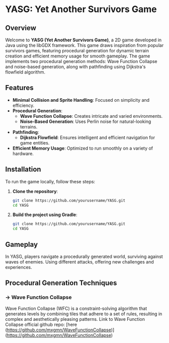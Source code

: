 # YASG: Yet Another Survivors Game

## Overview

Welcome to **YASG (Yet Another Survivors Game)**, a 2D game developed in Java using the libGDX framework. This game draws inspiration from popular survivors games, featuring procedural generation for dynamic terrain creation and efficient memory usage for smooth gameplay. The game implements two procedural generation methods: Wave Function Collapse and noise-based generation, along with pathfinding using Dijkstra's flowfield algorithm.

## Features

- **Minimal Collision and Sprite Handling**: Focused on simplicity and efficiency.
- **Procedural Generation**: 
  - **Wave Function Collapse**: Creates intricate and varied environments.
  - **Noise-Based Generation**: Uses Perlin noise for natural-looking terrains.
- **Pathfinding**: 
  - **Dijkstra Flowfield**: Ensures intelligent and efficient navigation for game entities.
- **Efficient Memory Usage**: Optimized to run smoothly on a variety of hardware.

## Installation

To run the game locally, follow these steps:

1. **Clone the repository**:
   ```bash
   git clone https://github.com/yourusername/YASG.git
   cd YASG

2. **Build the project using Gradle**:
   ```bash
   git clone https://github.com/yourusername/YASG.git
   cd YASG

## Gameplay
In YASG, players navigate a procedurally generated world, surviving against waves of enemies. Using different attacks, offering new challenges and experiences.


## Procedural Generation Techniques

### -> Wave Function Collapse
Wave Function Collapse (WFC) is a constraint-solving algorithm that generates levels by combining tiles that adhere to a set of rules, resulting in complex and aesthetically pleasing patterns.
Link to Wave Function Collapse official github repo: [here (https://github.com/mxgmn/WaveFunctionCollapse)] (https://github.com/mxgmn/WaveFunctionCollapse) 

